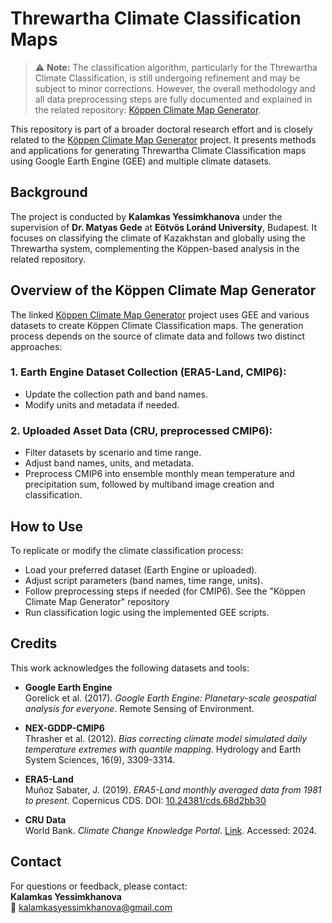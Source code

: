 # Threwartha Climate Classification Maps

> ⚠️ **Note:** The classification algorithm, particularly for the Threwartha Climate Classification, is still undergoing refinement and may be subject to minor corrections. However, the overall methodology and all data preprocessing steps are fully documented and explained in the related repository: [Köppen Climate Map Generator](https://github.com/yessimkhanova/koppen_maps).

This repository is part of a broader doctoral research effort and is closely related to the [Köppen Climate Map Generator](https://github.com/yessimkhanova/koppen_maps) project. It presents methods and applications for generating Threwartha Climate Classification maps using Google Earth Engine (GEE) and multiple climate datasets.

## Background

The project is conducted by **Kalamkas Yessimkhanova** under the supervision of **Dr. Matyas Gede** at **Eötvös Loránd University**, Budapest. It focuses on classifying the climate of Kazakhstan and globally using the Threwartha system, complementing the Köppen-based analysis in the related repository.

## Overview of the Köppen Climate Map Generator

The linked [Köppen Climate Map Generator](https://github.com/yessimkhanova/koppen_maps) project uses GEE and various datasets to create Köppen Climate Classification maps. The generation process depends on the source of climate data and follows two distinct approaches:

### 1. **Earth Engine Dataset Collection (ERA5-Land, CMIP6):**
- Update the collection path and band names.
- Modify units and metadata if needed.

### 2. **Uploaded Asset Data (CRU, preprocessed CMIP6):**
- Filter datasets by scenario and time range.
- Adjust band names, units, and metadata.
- Preprocess CMIP6 into ensemble monthly mean temperature and precipitation sum, followed by multiband image creation and classification.

## How to Use

To replicate or modify the climate classification process:
- Load your preferred dataset (Earth Engine or uploaded).
- Adjust script parameters (band names, time range, units).
- Follow preprocessing steps if needed (for CMIP6). See the "Köppen Climate Map Generator" repository
- Run classification logic using the implemented GEE scripts. 

## Credits

This work acknowledges the following datasets and tools:

- **Google Earth Engine**  
  Gorelick et al. (2017). *Google Earth Engine: Planetary-scale geospatial analysis for everyone*. Remote Sensing of Environment.

- **NEX-GDDP-CMIP6**  
  Thrasher et al. (2012). *Bias correcting climate model simulated daily temperature extremes with quantile mapping*. Hydrology and Earth System Sciences, 16(9), 3309-3314.

- **ERA5-Land**  
  Muñoz Sabater, J. (2019). *ERA5-Land monthly averaged data from 1981 to present*. Copernicus CDS. DOI: [10.24381/cds.68d2bb30](https://doi.org/10.24381/cds.68d2bb30)

- **CRU Data**  
  World Bank. *Climate Change Knowledge Portal*. [Link](https://climateknowledgeportal.worldbank.org/). Accessed: 2024.

## Contact

For questions or feedback, please contact:  
**Kalamkas Yessimkhanova**  
📧 kalamkasyessimkhanova@gmail.com
